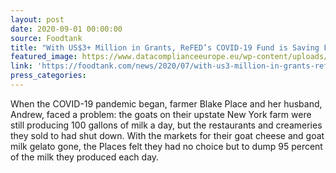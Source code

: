 ```yaml
---
layout: post
date: 2020-09-01 00:00:00
source: Foodtank
title: "With US$3+ Million in Grants, ReFED’s COVID-19 Fund is Saving Food Waste and Feeding People"
featured_image: https://www.datacomplianceeurope.eu/wp-content/uploads/2016/12/logo-placeholder.png
link: 'https://foodtank.com/news/2020/07/with-us3-million-in-grants-refeds-covid-19-fund-is-saving-food-waste-and-feeding-people/'
press_categories:
---
```

When the COVID-19 pandemic began, farmer Blake Place and her husband, Andrew, faced a problem: the goats on their upstate New York farm were still producing 100 gallons of milk a day, but the restaurants and creameries they sold to had shut down. With the markets for their goat cheese and goat milk gelato gone, the Places felt they had no choice but to dump 95 percent of the milk they produced each day.
